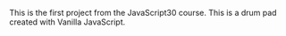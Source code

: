 This is the first project from the JavaScript30 course. This is a drum pad created with Vanilla JavaScript. 
